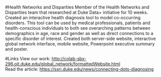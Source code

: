 #Health Networks and Disparities
Member of the Health Networks and Disparities team that researched at Duke Data+ initiative for 10 weeks. Created an interactive health diagnosis tool to model co-occurring disorders. This tool can be used by medical professionals, patients and health-conscious individuals to both see overarching patterns between demographics in age, race and gender as well as direct connections to a specific disorder of interest. Created both server-side website, interactive global network interface, mobile website, Powerpoint executive summary and poster.

#Links 
View our work: http://colab-sbx-296.oit.duke.edu/global_network/formattedWebsite.html <br />
Read the article: https://ssri.duke.edu/news/connecting-dots-diagnosing <br />
